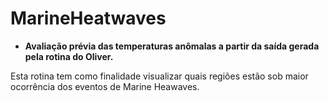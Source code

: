 # MarineHeatwaves

* **Avaliação prévia das temperaturas anômalas a partir da saída gerada pela rotina do Oliver.**

Esta rotina tem como finalidade visualizar quais regiões estão sob maior ocorrência dos eventos de Marine Heawaves.

